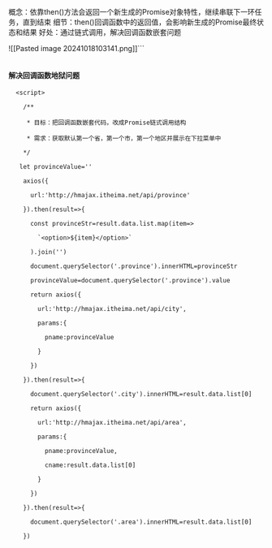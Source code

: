 概念：依靠then()方法会返回一个新生成的Promise对象特性，继续串联下一环任务，直到结束
细节：then()回调函数中的返回值，会影响新生成的Promise最终状态和结果
好处：通过链式调用，解决回调函数嵌套问题

![[Pasted image 20241018103141.png]]```
  <script>

    /**

     * 目标：掌握Promise的链式调用

     * 需求：把省市的嵌套结构，改成链式调用的线性结构

    */

    const p=new Promise((resolve,reject)=>{

        setTimeout(()=>{

            resolve('北京市')

        },2000)

    })

    const p2=p.then(result=>{

        console.log('你好')

        return new Promise((resolve,reject)=>{

            setTimeout(() => {

                resolve(result+'---北京')

            }, 2000)

        })

    })

    p2.then(result=>{

        console.log(result)

    })

  </script>
```
```
#### 解决回调函数地狱问题
```
  <script>

    /**

     * 目标：把回调函数嵌套代码，改成Promise链式调用结构

     * 需求：获取默认第一个省，第一个市，第一个地区并展示在下拉菜单中

    */

   let provinceValue=''

    axios({

      url:'http://hmajax.itheima.net/api/province'

    }).then(result=>{

      const provinceStr=result.data.list.map(item=>

        `<option>${item}</option>`

      ).join('')

      document.querySelector('.province').innerHTML=provinceStr

      provinceValue=document.querySelector('.province').value

      return axios({

        url:'http://hmajax.itheima.net/api/city',

        params:{

          pname:provinceValue

        }

      })

    }).then(result=>{

      document.querySelector('.city').innerHTML=result.data.list[0]

      return axios({

        url:'http://hmajax.itheima.net/api/area',

        params:{

          pname:provinceValue,

          cname:result.data.list[0]

        }

      })

    }).then(result=>{

      document.querySelector('.area').innerHTML=result.data.list[0]

    })
```
